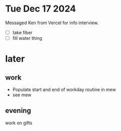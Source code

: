 # Tue Dec 17 2024
Messaged Ken from Vercel for info interview.


- [ ] take fiber
- [ ] fill water thing

# later


## work
- Populate start and end of workday routine in mew
- see mew

## evening
work on gifts